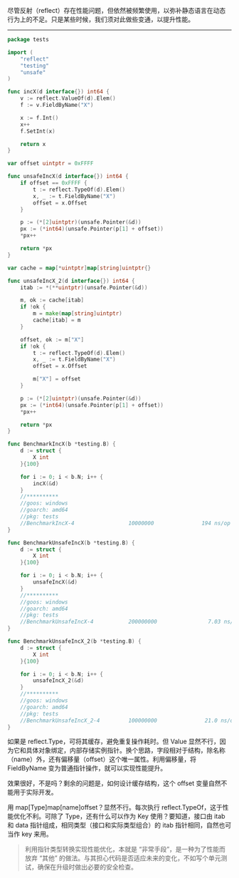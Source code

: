 尽管反射（reflect）存在性能问题，但依然被频繁使用，以弥补静态语言在动态行为上的不足。只是某些时候，我们须对此做些变通，以提升性能。

---

```go
package tests

import (
	"reflect"
	"testing"
	"unsafe"
)

func incX(d interface{}) int64 {
	v := reflect.ValueOf(d).Elem()
	f := v.FieldByName("X")

	x := f.Int()
	x++
	f.SetInt(x)

	return x
}

var offset uintptr = 0xFFFF

func unsafeIncX(d interface{}) int64 {
	if offset == 0xFFFF {
		t := reflect.TypeOf(d).Elem()
		x, _ := t.FieldByName("X")
		offset = x.Offset
	}

	p := (*[2]uintptr)(unsafe.Pointer(&d))
	px := (*int64)(unsafe.Pointer(p[1] + offset))
	*px++

	return *px
}

var cache = map[*uintptr]map[string]uintptr{}

func unsafeIncX_2(d interface{}) int64 {
	itab := *(**uintptr)(unsafe.Pointer(&d))

	m, ok := cache[itab]
	if !ok {
		m = make(map[string]uintptr)
		cache[itab] = m
	}

	offset, ok := m["X"]
	if !ok {
		t := reflect.TypeOf(d).Elem()
		x, _ := t.FieldByName("X")
		offset = x.Offset

		m["X"] = offset
	}

	p := (*[2]uintptr)(unsafe.Pointer(&d))
	px := (*int64)(unsafe.Pointer(p[1] + offset))
	*px++

	return *px
}

func BenchmarkIncX(b *testing.B) {
	d := struct {
		X int
	}{100}

	for i := 0; i < b.N; i++ {
		incX(&d)
	}
	//**********
	//goos: windows
	//goarch: amd64
	//pkg: tests
	//BenchmarkIncX-4                 10000000               194 ns/op               8 B/op          1 allocs/op
}

func BenchmarkUnsafeIncX(b *testing.B) {
	d := struct {
		X int
	}{100}

	for i := 0; i < b.N; i++ {
		unsafeIncX(&d)
	}
	//**********
	//goos: windows
	//goarch: amd64
	//pkg: tests
	//BenchmarkUnsafeIncX-4           200000000                7.03 ns/op            0 B/op          0 allocs/op
}

func BenchmarkUnsafeIncX_2(b *testing.B) {
	d := struct {
		X int
	}{100}

	for i := 0; i < b.N; i++ {
		unsafeIncX_2(&d)
	}
	//**********
	//goos: windows
	//goarch: amd64
	//pkg: tests
	//BenchmarkUnsafeIncX_2-4         100000000               21.0 ns/op             0 B/op          0 allocs/op
}
```

如果是 reflect.Type，可将其缓存，避免重复操作耗时。但 Value 显然不行，因为它和具体对象绑定，内部存储实例指针。换个思路，字段相对于结构，除名称（name）外，还有偏移量（offset）这个唯一属性。利用偏移量，将 FieldByName 变为普通指针操作，就可以实现性能提升。

效果很好，不是吗？剩余的问题是，如何设计缓存结构，这个 offset 变量自然不能用于实际开发。

用 map[Type]map[name]offset？显然不行。每次执行 reflect.TypeOf，这于性能优化不利。可除了 Type，还有什么可以作为 Key 使用？要知道，接口由 itab 和 data 指针组成，相同类型（接口和实际类型组合）的 itab 指针相同，自然也可当作 key 来用。

> 利用指针类型转换实现性能优化，本就是 “非常手段”，是一种为了性能而放弃 “其他” 的做法。与其担心代码是否适应未来的变化，不如写个单元测试，确保在升级时做出必要的安全检查。